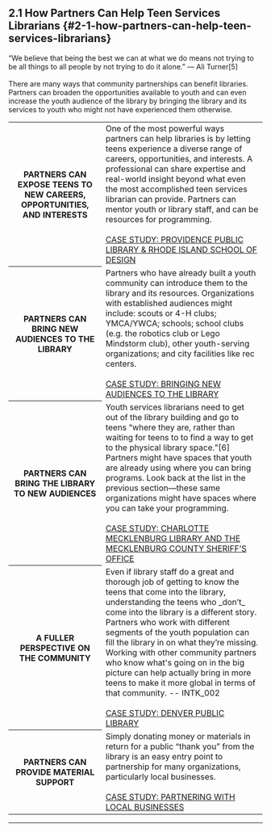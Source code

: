 ## 2.1 How Partners Can Help Teen Services Librarians {#2-1-how-partners-can-help-teen-services-librarians}


<div class="text">“We believe that being the best we can at what we do means not trying to be all things to all people by not trying to do it alone.” — Ali Turner[5]</div>

<br>
There are many ways that community partnerships can benefit libraries. Partners can broaden the opportunities available to youth and can even increase the youth audience of the library by bringing the library and its services to youth who might not have experienced them otherwise.

<table><tr><th>PARTNERS CAN EXPOSE TEENS TO NEW CAREERS, OPPORTUNITIES, AND INTERESTS</th><td>One of the most powerful ways partners can help libraries is by letting teens experience a diverse range of careers, opportunities, and interests. A professional can share expertise and real-world insight beyond what even the most accomplished teen services librarian can provide. Partners can mentor youth or library staff, and can be resources for programming.<a href="#"><br><br>CASE STUDY: PROVIDENCE PUBLIC LIBRARY & RHODE ISLAND SCHOOL OF DESIGN</a></td>
</tr><tr><th>PARTNERS CAN BRING NEW AUDIENCES TO THE LIBRARY</th><td>Partners who have already built a youth community can introduce them to the library and its resources. Organizations with established audiences might include: scouts or 4-H clubs; YMCA/YWCA; schools; school clubs (e.g. the robotics club or Lego Mindstorm club), other youth-serving organizations; and city facilities like rec centers.<a href="#"><br><br>CASE STUDY: BRINGING NEW AUDIENCES TO THE LIBRARY</a></td></tr><tr><th>PARTNERS CAN BRING THE LIBRARY TO NEW AUDIENCES</th><td>Youth services librarians need to get out of the library building and go to teens “where they are, rather than waiting for teens to to find a way to get to the physical library space.”[6] Partners might have spaces that youth are already using where you can bring programs. Look back at the list in the previous section—these same organizations might have spaces where you can take your programming.<a href="#"><br><br>CASE STUDY: CHARLOTTE MECKLENBURG LIBRARY AND THE MECKLENBURG COUNTY SHERIFF’S OFFICE</a></td></tr><tr><th>A FULLER PERSPECTIVE ON THE COMMUNITY</th><td>Even if library staff do a great and thorough job of getting to know the teens that come into the library, understanding the teens who _don’t_ come into the library is a different story. Partners who work with different segments of the youth population can fill the library in on what they’re missing.<div class="text">Working with other community partners who know what's going on in the big picture can help actually bring in more teens to make it more global in terms of that community. -- INTK_002</div><a href="#"><br>CASE STUDY: DENVER PUBLIC LIBRARY</a></td></tr><tr><th>PARTNERS CAN PROVIDE MATERIAL SUPPORT</th><td>Simply donating money or materials in return for a public “thank you” from the library is an easy entry point to partnership for many organizations, particularly local businesses.<a href="#"><br><br>CASE STUDY: PARTNERING WITH LOCAL BUSINESSES</a></td></tr></table>

___________________________________________________________________

[^5]: Turner, Ali. “Bring Your Dreams to the Library.” _Young Adult Library Services_, 2013.

[^6]: Braun, Linda W., Maureen L. Hartman, Sandra Hughes-Hassell, Kafi Kumasi, and Beth Yoke. “The Future of Library Services for and with Teens: A Call to Action.” Chicago, IL: YALSA, 2014, 16.